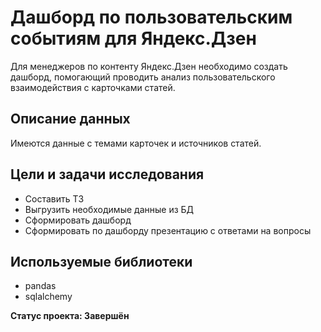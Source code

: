 # Дашборд по пользовательским событиям для Яндекс.Дзен
Для менеджеров по контенту Яндекс.Дзен необходимо создать дашборд, помогающий проводить анализ пользовательского взаимодействия с карточками статей.

## Описание данных
Имеются данные с темами карточек и источников статей.

## Цели и задачи исследования
- Составить ТЗ
- Выгрузить необходимые данные из БД
- Сформировать дашборд
- Сформировать по дашборду презентацию с ответами на вопросы

## Используемые библиотеки
- pandas
- sqlalchemy

**Статус проекта: Завершён**

